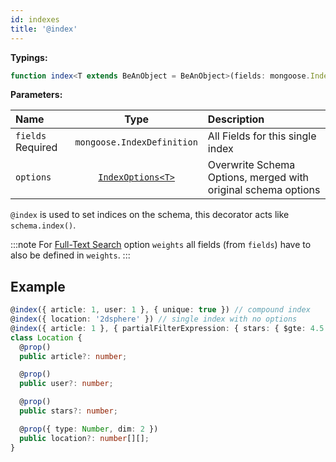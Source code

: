 ```yaml
---
id: indexes
title: '@index'
---
```


**Typings:**

```ts
function index<T extends BeAnObject = BeAnObject>(fields: mongoose.IndexDefinition, options?: IndexOptions<T>): ClassDecorator
```

**Parameters:**

| Name                                                          |                                                    Type                                                     | Description                                                   |
| :------------------------------------------------------------ | :---------------------------------------------------------------------------------------------------------: | :------------------------------------------------------------ |
| `fields` <span class="badge badge--secondary">Required</span> |                                         `mongoose.IndexDefinition`                                          | All Fields for this single index                              |
| `options`                                                     | [`IndexOptions<T>`](https://mongodb.github.io/node-mongodb-native/4.7/interfaces/CreateIndexesOptions.html) | Overwrite Schema Options, merged with original schema options |

<!--TODO: update "options" type field link with latest mongodb version-->

`@index` is used to set indices on the schema, this decorator acts like `schema.index()`.

:::note
For [Full-Text Search](https://docs.mongodb.com/manual/tutorial/control-results-of-text-search/) option `weights` all fields (from `fields`) have to also be defined in `weights`.
:::

## Example

```ts
@index({ article: 1, user: 1 }, { unique: true }) // compound index
@index({ location: '2dsphere' }) // single index with no options
@index({ article: 1 }, { partialFilterExpression: { stars: { $gte: 4.5 } } }) // single index with options
class Location {
  @prop()
  public article?: number;

  @prop()
  public user?: number;

  @prop()
  public stars?: number;

  @prop({ type: Number, dim: 2 })
  public location?: number[][];
}
```
